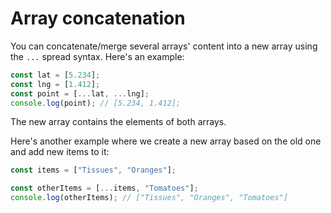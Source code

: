 # Array concatenation

You can concatenate/merge several arrays' content into a new array using the `...` spread syntax. Here's an example:

```javascript
const lat = [5.234];
const lng = [1.412];
const point = [...lat, ...lng];
console.log(point); // [5.234, 1.412];
```
The new array contains the elements of both arrays.

Here's another example where we create a new array based on the old one and add new items to it:

```javascript
const items = ["Tissues", "Oranges"];

const otherItems = [...items, "Tomatoes"];
console.log(otherItems); // ["Tissues", "Oranges", "Tomatoes"]
```
